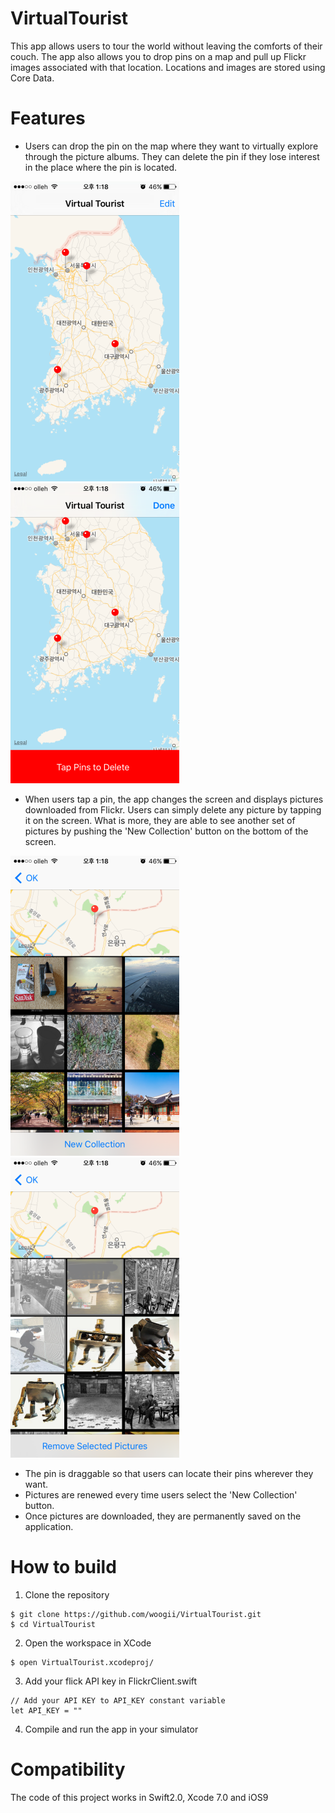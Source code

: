 # VirtualTourist 
This app allows users to tour the world without leaving the comforts of their couch. The app also allows you to drop pins on a map and pull up Flickr images associated with that location. Locations and images are stored using Core Data. 

# Features 

* Users can drop the pin on the map where they want to virtually explore through the picture albums. They can delete the pin if they lose interest in the place where the pin is located. 


![Map DropPin](ScreenShot/Map_DropPin.PNG) 
![Map DeletePin](ScreenShot/Map_DeletePin.PNG)

* When users tap a pin, the app changes the screen and displays pictures downloaded from Flickr. Users can simply delete any picture by tapping it on the screen. What is more, they are able to see another set of pictures by pushing the 'New Collection' button on the bottom of the screen. 

![Album Display](ScreenShot/AlbumDisplay.PNG)
![Album Delete](ScreenShot/AlbumDelete.PNG)

* The pin is draggable so that users can locate their pins wherever they want. 
* Pictures are renewed every time users select the 'New Collection' button.
* Once pictures are downloaded, they are permanently saved on the application. 

# How to build 

1) Clone the repository 
```
$ git clone https://github.com/woogii/VirtualTourist.git
$ cd VirtualTourist
```
2) Open the workspace in XCode 
```
$ open VirtualTourist.xcodeproj/
```
3) Add your flick API key in FlickrClient.swift
```
// Add your API KEY to API_KEY constant variable  
let API_KEY = ""
```
4) Compile and run the app in your simulator 

# Compatibility 
The code of this project works in Swift2.0, Xcode 7.0 and iOS9 
